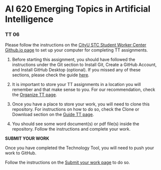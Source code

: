 #  AI 620 Emerging Topics in Artificial Intelligence

### TT 06


Please follow the instructions on the [CityU STC Student Worker Center Github.io page](https://cityuseattle.github.io/) to set up your computer for completing TT assignments. 

1. Before starting this assignment, you should have followed the instructions under the Git section to Install Git, Create a GitHub Account, and Install GitHub Desktop (optional). If you missed any of these sections, please check the guide [here](https://cityuseattle.github.io/docs/git).

2. It is important to store your TT assignments in a location you will remember and that make sense to you. For our recommendation, check the [Organize TT page](https://cityuseattle.github.io/docs/hoporhos/organization/).

3. Once you have a place to store your work, you will need to clone this repository. For instructions on how to do so, check the Clone or Download section on the [Guide TT page](https://cityuseattle.github.io/docs/hoporhos/guide/).

4. You should see some word document(s) or pdf file(s) inside the repository. Follow the instructions and complete your work. 

<strong>SUBMIT YOUR WORK </strong>

Once you have completed the Technology Tool, you will need to push your work to GitHub.

Follow the instructions on the [Submit your work page](https://cityuseattle.github.io/docs/hoporhos/submit/) to do so.

